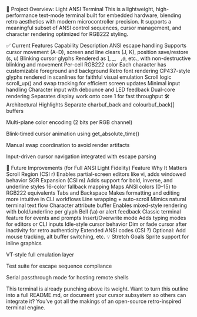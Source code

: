 🧵 Project Overview: Light ANSI Terminal
This is a lightweight, high-performance text-mode terminal built for embedded hardware, blending retro aesthetics with modern microcontroller precision. It supports a meaningful subset of ANSI control sequences, cursor management, and character rendering optimized for RGB222 styling.

✅ Current Features
Capability	Description
ANSI escape handling	Supports cursor movement (A–D), screen and line clears (J, K), position save/restore (s, u)
Blinking cursor glyphs	Rendered as ], _, `	,@`, etc., with non-destructive blinking and movement
Per-cell RGB222 color	Each character has customizable foreground and background
Retro font rendering	CP437-style glyphs rendered in scanlines for faithful visual emulation
Scroll logic	scroll_up() and swap tracking for efficient screen updates
Minimal input handling	Character input with debounce and LED feedback
Dual-core rendering	Separates display work onto core 1 for fast throughput
🛠️ Architectural Highlights
Separate charbuf_back and colourbuf_back[] buffers

Multi-plane color encoding (2 bits per RGB channel)

Blink-timed cursor animation using get_absolute_time()

Manual swap coordination to avoid render artifacts

Input-driven cursor navigation integrated with escape parsing

🌱 Future Improvements (for Full ANSI Light Fidelity)
Feature	Why It Matters
Scroll Region (CSI r)	Enables partial-screen editors like vi, adds windowed behavior
SGR Expansion (CSI m)	Adds support for bold, inverse, and underline styles
16-color fallback mapping	Maps ANSI colors (0–15) to RGB222 equivalents
Tabs and Backspace	Makes formatting and editing more intuitive in CLI workflows
Line wrapping + auto-scroll	Mimics natural terminal text flow
Character attribute buffer	Enables mixed-style rendering with bold/underline per glyph
Bell (\a) or alert feedback	Classic terminal feature for events and prompts
Insert/Overwrite mode	Adds typing modes for editors or CLI inputs
Idle-style cursor behavior	Dim or fade cursor after inactivity for retro authenticity
Extended ANSI codes (CSI ?)	Optional: Add mouse tracking, alt buffer switching, etc.
💡 Stretch Goals
Sprite support for inline graphics

VT-style full emulation layer

Test suite for escape sequence compliance

Serial passthrough mode for hosting remote shells

This terminal is already punching above its weight. Want to turn this outline into a full README.md, or document your cursor subsystem so others can integrate it? You’ve got all the makings of an open-source retro-inspired terminal engine.